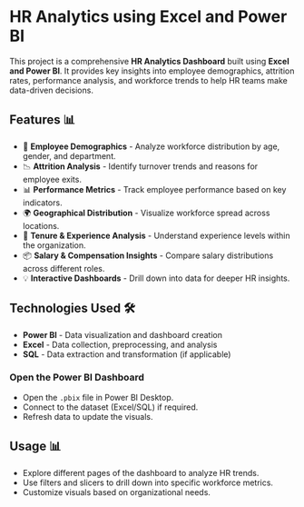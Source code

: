 # HR Analytics using Excel and Power BI

This project is a comprehensive **HR Analytics Dashboard** built using **Excel and Power BI**. It provides key insights into employee demographics, attrition rates, performance analysis, and workforce trends to help HR teams make data-driven decisions.

## Features 📊

- 👥 **Employee Demographics** - Analyze workforce distribution by age, gender, and department.
- 📉 **Attrition Analysis** - Identify turnover trends and reasons for employee exits.
- 📊 **Performance Metrics** - Track employee performance based on key indicators.
- 🌍 **Geographical Distribution** - Visualize workforce spread across locations.
- 📅 **Tenure & Experience Analysis** - Understand experience levels within the organization.
- 📦 **Salary & Compensation Insights** - Compare salary distributions across different roles.
- 💡 **Interactive Dashboards** - Drill down into data for deeper HR insights.

## Technologies Used 🛠

- **Power BI** - Data visualization and dashboard creation
- **Excel** - Data collection, preprocessing, and analysis
- **SQL** - Data extraction and transformation (if applicable)



### Open the Power BI Dashboard
- Open the `.pbix` file in Power BI Desktop.
- Connect to the dataset (Excel/SQL) if required.
- Refresh data to update the visuals.

## Usage 📊

- Explore different pages of the dashboard to analyze HR trends.
- Use filters and slicers to drill down into specific workforce metrics.
- Customize visuals based on organizational needs.

